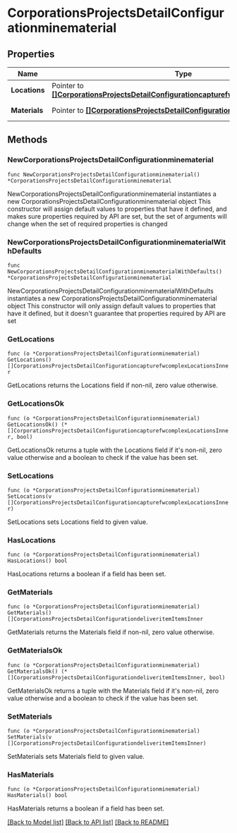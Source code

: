 # CorporationsProjectsDetailConfigurationminematerial

## Properties

Name | Type | Description | Notes
------------ | ------------- | ------------- | -------------
**Locations** | Pointer to [**[]CorporationsProjectsDetailConfigurationcapturefwcomplexLocationsInner**](CorporationsProjectsDetailConfigurationcapturefwcomplexLocationsInner.md) | Location to mine | [optional] 
**Materials** | Pointer to [**[]CorporationsProjectsDetailConfigurationdeliveritemItemsInner**](CorporationsProjectsDetailConfigurationdeliveritemItemsInner.md) | Materials to mine | [optional] 

## Methods

### NewCorporationsProjectsDetailConfigurationminematerial

`func NewCorporationsProjectsDetailConfigurationminematerial() *CorporationsProjectsDetailConfigurationminematerial`

NewCorporationsProjectsDetailConfigurationminematerial instantiates a new CorporationsProjectsDetailConfigurationminematerial object
This constructor will assign default values to properties that have it defined,
and makes sure properties required by API are set, but the set of arguments
will change when the set of required properties is changed

### NewCorporationsProjectsDetailConfigurationminematerialWithDefaults

`func NewCorporationsProjectsDetailConfigurationminematerialWithDefaults() *CorporationsProjectsDetailConfigurationminematerial`

NewCorporationsProjectsDetailConfigurationminematerialWithDefaults instantiates a new CorporationsProjectsDetailConfigurationminematerial object
This constructor will only assign default values to properties that have it defined,
but it doesn't guarantee that properties required by API are set

### GetLocations

`func (o *CorporationsProjectsDetailConfigurationminematerial) GetLocations() []CorporationsProjectsDetailConfigurationcapturefwcomplexLocationsInner`

GetLocations returns the Locations field if non-nil, zero value otherwise.

### GetLocationsOk

`func (o *CorporationsProjectsDetailConfigurationminematerial) GetLocationsOk() (*[]CorporationsProjectsDetailConfigurationcapturefwcomplexLocationsInner, bool)`

GetLocationsOk returns a tuple with the Locations field if it's non-nil, zero value otherwise
and a boolean to check if the value has been set.

### SetLocations

`func (o *CorporationsProjectsDetailConfigurationminematerial) SetLocations(v []CorporationsProjectsDetailConfigurationcapturefwcomplexLocationsInner)`

SetLocations sets Locations field to given value.

### HasLocations

`func (o *CorporationsProjectsDetailConfigurationminematerial) HasLocations() bool`

HasLocations returns a boolean if a field has been set.

### GetMaterials

`func (o *CorporationsProjectsDetailConfigurationminematerial) GetMaterials() []CorporationsProjectsDetailConfigurationdeliveritemItemsInner`

GetMaterials returns the Materials field if non-nil, zero value otherwise.

### GetMaterialsOk

`func (o *CorporationsProjectsDetailConfigurationminematerial) GetMaterialsOk() (*[]CorporationsProjectsDetailConfigurationdeliveritemItemsInner, bool)`

GetMaterialsOk returns a tuple with the Materials field if it's non-nil, zero value otherwise
and a boolean to check if the value has been set.

### SetMaterials

`func (o *CorporationsProjectsDetailConfigurationminematerial) SetMaterials(v []CorporationsProjectsDetailConfigurationdeliveritemItemsInner)`

SetMaterials sets Materials field to given value.

### HasMaterials

`func (o *CorporationsProjectsDetailConfigurationminematerial) HasMaterials() bool`

HasMaterials returns a boolean if a field has been set.


[[Back to Model list]](../README.md#documentation-for-models) [[Back to API list]](../README.md#documentation-for-api-endpoints) [[Back to README]](../README.md)


